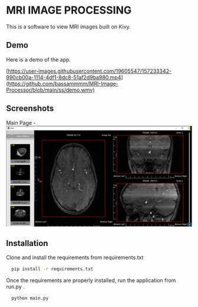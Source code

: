 # MRI IMAGE PROCESSING

This is a software to view MRI images built on Kivy.

## Demo

Here is a demo of the app.

[https://user-images.githubusercontent.com/19605547/157233342-990cb00a-1114-4df1-8dc8-51af2d9ba980.mp4](https://github.com/bassammmm/MRI-Image-Processor/blob/main/ss/demo.wmv)


## Screenshots

Main Page -
![Main Page](ss/1.PNG)


## Installation

Clone and install the requirements from requirements.txt

```bash
  pip install -r requirements.txt 
```

Once the requirements are properly installed, run the application from run.py .

```bash
  python main.py 
```
